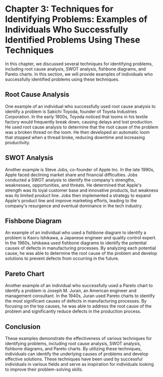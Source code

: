 Chapter 3: Techniques for Identifying Problems: Examples of Individuals Who Successfully Identified Problems Using These Techniques
===================================================================================================================================

In this chapter, we discussed several techniques for identifying problems, including root cause analysis, SWOT analysis, fishbone diagrams, and Pareto charts. In this section, we will provide examples of individuals who successfully identified problems using these techniques.

Root Cause Analysis
-------------------

One example of an individual who successfully used root cause analysis to identify a problem is Sakichi Toyoda, founder of Toyota Industries Corporation. In the early 1900s, Toyoda noticed that looms in his textile factory would frequently break down, causing delays and lost production. He used root cause analysis to determine that the root cause of the problem was a broken thread on the loom. He then developed an automatic loom that stopped when a thread broke, reducing downtime and increasing productivity.

SWOT Analysis
-------------

Another example is Steve Jobs, co-founder of Apple Inc. In the late 1990s, Apple faced declining market share and financial difficulties. Jobs conducted a SWOT analysis to identify the company's strengths, weaknesses, opportunities, and threats. He determined that Apple's strength was its loyal customer base and innovative products, but weakness was its limited product line. Jobs then implemented a strategy to expand Apple's product line and improve marketing efforts, leading to the company's resurgence and eventual dominance in the tech industry.

Fishbone Diagram
----------------

An example of an individual who used a fishbone diagram to identify a problem is Kaoru Ishikawa, a Japanese engineer and quality control expert. In the 1960s, Ishikawa used fishbone diagrams to identify the potential causes of defects in manufacturing processes. By analyzing each potential cause, he was able to determine the root cause of the problem and develop solutions to prevent defects from occurring in the future.

Pareto Chart
------------

Another example of an individual who successfully used a Pareto chart to identify a problem is Joseph M. Juran, an American engineer and management consultant. In the 1940s, Juran used Pareto charts to identify the most significant causes of defects in manufacturing processes. By focusing on the top causes, he was able to address the root cause of the problem and significantly reduce defects in the production process.

Conclusion
----------

These examples demonstrate the effectiveness of various techniques for identifying problems, including root cause analysis, SWOT analysis, fishbone diagrams, and Pareto charts. By utilizing these techniques, individuals can identify the underlying causes of problems and develop effective solutions. These techniques have been used by successful individuals in various fields and serve as inspiration for individuals looking to improve their problem-solving skills.
